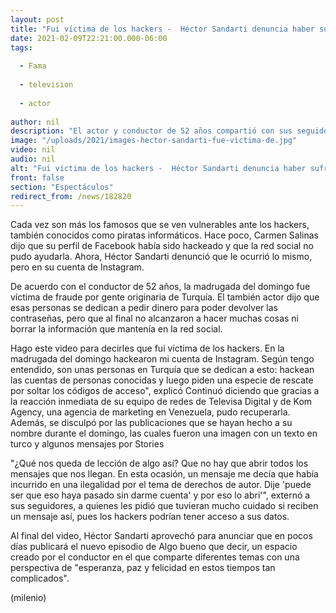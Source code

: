 ```yaml
---
layout: post
title: "Fui víctima de los hackers -  Héctor Sandarti denuncia haber sufrido fraude"
date: 2021-02-09T22:21:00.000-06:00
tags:
  
  - Fama
  
  - television
  
  - actor
  
author: nil
description: "El actor y conductor de 52 años compartió con sus seguidores que fue víctima de piratas informáticos. Esto fue lo que dijo. "
image: "/uploads/2021/images-hector-sandarti-fue-victima-de.jpg"
video: nil
audio: nil
alt: "Fui víctima de los hackers -  Héctor Sandarti denuncia haber sufrido fraude"
front: false
section: "Espectáculos"
redirect_from: /news/182820
---
```


Cada vez son más los famosos que se ven vulnerables ante los hackers, también conocidos como piratas informáticos. Hace poco, Carmen Salinas dijo que su perfil de Facebook había sido hackeado y que la red social no pudo ayudarla. Ahora, Héctor Sandarti denunció que le ocurrió lo mismo, pero en su cuenta de Instagram. 

De acuerdo con el conductor de 52 años, la madrugada del domingo fue víctima de fraude por gente originaria de Turquía. El también actor dijo que esas personas se dedican a pedir dinero para poder devolver las contraseñas, pero que al final no alcanzaron a hacer muchas cosas ni borrar la información que mantenía en la red social. 

Hago este video para decirles que fui víctima de los hackers. En la madrugada del domingo hackearon mi cuenta de Instagram. Según tengo entendido, son unas personas en Turquía que se dedican a esto: hackean las cuentas de personas conocidas y luego piden una especie de rescate por soltar los códigos de acceso", explicó Continuó diciendo que gracias a la reacción inmediata de su equipo de redes de Televisa Digital y de Kom Agency, una agencia de marketing en Venezuela, pudo recuperarla. Además, se disculpó por las publicaciones que se hayan hecho a su nombre durante el domingo, las cuales fueron una imagen con un texto en turco y algunos mensajes por Stories 

"¿Qué nos queda de lección de algo así? Que no hay que abrir todos los mensajes que nos llegan. En esta ocasión, un mensaje me decía que había incurrido en una ilegalidad por el tema de derechos de autor. Dije 'puede ser que eso haya pasado sin darme cuenta' y por eso lo abri'", externó a sus seguidores, a quienes les pidió que tuvieran mucho cuidado si reciben un mensaje así, pues los hackers podrían tener acceso a sus datos. 

Al final del video, Héctor Sandarti aprovechó para anunciar que en pocos días publicará el nuevo episodio de Algo bueno que decir, un espacio creado por el conductor en el que comparte diferentes temas con una perspectiva de "esperanza, paz y felicidad en estos tiempos tan complicados". 

(milenio)
